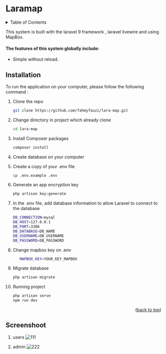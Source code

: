 <div id="top"></div>

# Laramap

<!-- TABLE OF CONTENTS -->
<details>
  <summary>Table of Contents</summary>
  <ol>
    <li>
      <a href="#about">About The Project</a>
         <ul>
        <li><a href="#features">Features</a></li>
      </ul>
    </li>
    <li>
      <a href="#installation">Installation</a>
    </li> 
    <li>
      <a href="#screenshoot">Screenshoot</a>
    </li>
  </ol>
</details>

<p id="about">
This system is built with the laravel 9 framework , laravel livewire and using MapBox.
</p>

<h4 id="features">
    The features of this system globally include:
</h4>
<ul>
    <li>
       Simple without reload.
    </li>
    
</ul>

## Installation

To run the application on your computer, please follow the following command :

1. Clone the repo
    ```sh
    git clone https://github.com/fahmyfauzi/lara-map.git
    ```
2. Change directory in project which already clone
    ```sh
    cd lara-map
    ```
3. Install Composer packages
    ```sh
    composer install
    ```
4. Create database on your computer
5. Create a copy of your .env file
    ```sh
    cp .env.example .env
    ```
7. Generate an app encryption key

    ```sh
    php artisan key:generate
    ```
6. In the .env file, add database information to allow Laravel to connect to the database
    ```sh
    DB_CONNECTION=mysql
    DB_HOST=127.0.0.1
    DB_PORT=3306
    DB_DATABASE=DB_NAME
    DB_USERNAME=DB_USERNAME
    DB_PASSWORD=DB_PASSWORD
    ```

8. Change mapbox key on .env
    ```sh
       MAPBOX_KEY=YOUR_KEY_MAPBOX
    ```
9. Migrate database
    ```sh
    php artisan migrate
    ```
10. Running project

    ```sh
    php artisan serve
    npm run dev
    ```

    <p align="right">(<a href="#top">back to top</a>)</p>

<div id="screenshoot"></div>

## Screenshoot
1. users
![111](https://github.com/fahmyfauzi/lara-map/assets/58255031/44cd8f10-8039-4648-ba90-a00a7e6927c4)

2. admin
![222](https://github.com/fahmyfauzi/lara-map/assets/58255031/185438fb-2a38-4593-8a15-192ad106a60a)

